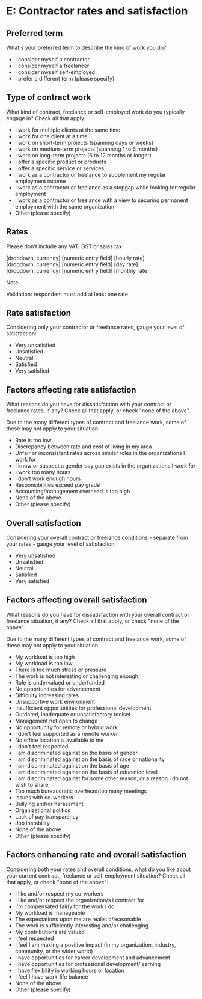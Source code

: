 # E: Contractor rates and satisfaction

## Preferred term

What's your preferred term to describe the kind of work you do?

- I consider myself a contractor
- I consider myself a freelancer
- I consider myself self-employed
- I prefer a different term (please specify)

## Type of contract work

What kind of contract, freelance or self-employed work do you typically engage in? Check all that apply.

- I work for multiple clients at the same time
- I work for one client at a time
- I work on short-term projects (spanning days or weeks)
- I work on medium-term projects (spanning 1 to 6 months)
- I work on long-term projects (6 to 12 months or longer)
- I offer a specific product or products
- I offer a specific service or services
- I work as a contractor or freelance to supplement my regular employment income
- I work as a contractor or freelance as a stopgap while looking for regular employment
- I work as a contractor or freelance with a view to securing permanent employment with the same organization 
- Other (please specify)

## Rates

Please don't include any VAT, GST or sales tax. 

\[dropdown: currency] \[numeric entry field] \[hourly rate]<br>
\[dropdown: currency] \[numeric entry field] \[day rate]<br>
\[dropdown: currency] \[numeric entry field] \[monthly rate]

> [!NOTE]
> Validation: respondent must add at least one rate 

## Rate satisfaction

Considering only your contractor or freelance rates, gauge your level of satisfaction:

- Very unsatisfied
- Unsatisfied
- Neutral
- Satisfied
- Very satisfied

## Factors affecting rate satisfaction

What reasons do you have for dissatisfaction with your contract or freelance rates, if any? Check all that apply, or check "none of the above". 

Due to the many different types of contract and freelance work, some of these may not apply to your situation.

- Rate is too low
- Discrepancy between rate and cost of living in my area
- Unfair or inconsistent rates across similar roles in the organizations I work for
- I know or suspect a gender pay gap exists in the organizations I work for
- I work too many hours
- I don't work enough hours
- Responsibilities exceed pay grade
- Accounting/management overhead is too high
- None of the above
- Other (please specify)

## Overall satisfaction

Considering your overall contract or freelance conditions - separate from your rates - gauge your level of satisfaction:

- Very unsatisfied
- Unsatisfied
- Neutral
- Satisfied
- Very satisfied

## Factors affecting overall satisfaction

What reasons do you have for dissatisfaction with your overall contract or freelance situation, if any? Check all that apply, or check "none of the above".

Due to the many different types of contract and freelance work, some of these may not apply to your situation.

- My workload is too high
- My workload is too low
- There is too much stress or pressure
- The work is not interesting or challenging enough
- Role is undervalued or underfunded
- No opportunities for advancement
- Difficulty increasing rates
- Unsupportive work environment
- Insufficient opportunities for professional development
- Outdated, inadequate or unsatisfactory toolset
- Management not open to change
- No opportunity for remote or hybrid work
- I don't feel supported as a remote worker
- No office location is available to me
- I don't feel respected
- I am discriminated against on the basis of gender
- I am discriminated against on the basis of race or nationality
- I am discriminated against on the basis of age
- I am discriminated against on the basis of education level
- I am discriminated against for some other reason, or a reason I do not wish to share
- Too much bureaucratic overhead/too many meetings
- Issues with co-workers
- Bullying and/or harassment
- Organizational politics
- Lack of pay transparency
- Job instability
- None of the above
- Other (please specify)

## Factors enhancing rate and overall satisfaction

Considering both your rates and overall conditions, what do you like about your current contract, freelance or self-employment situation? Check all that apply, or check "none of the above":

- I like and/or respect my co-workers
- I like and/or respect the organization/s I contract for
- I'm compensated fairly for the work I do
- My workload is manageable
- The expectations upon me are realistic/reasonable
- The work is sufficiently interesting and/or challenging
- My contributions are valued
- I feel respected
- I feel I am making a positive impact (in my organization, industry, community, or the wider world)
- I have opportunities for career development and advancement
- I have opportunities for professional development/learning
- I have flexibility in working hours or location
- I feel I have work-life balance
- None of the above
- Other (please specify)
